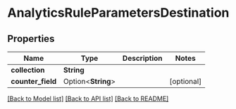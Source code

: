 # AnalyticsRuleParametersDestination

## Properties

Name | Type | Description | Notes
------------ | ------------- | ------------- | -------------
**collection** | **String** |  | 
**counter_field** | Option<**String**> |  | [optional]

[[Back to Model list]](../README.md#documentation-for-models) [[Back to API list]](../README.md#documentation-for-api-endpoints) [[Back to README]](../README.md)


